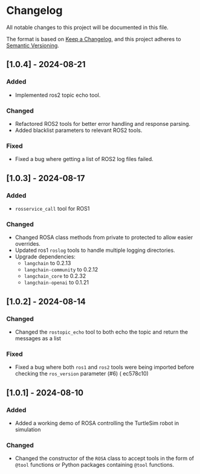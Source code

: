 # Changelog

All notable changes to this project will be documented in this file.

The format is based on [Keep a Changelog](https://keepachangelog.com/en/1.0.0/),
and this project adheres to [Semantic Versioning](https://semver.org/spec/v2.0.0.html).

## [1.0.4]  - 2024-08-21

### Added

* Implemented ros2 topic echo tool.

### Changed

* Refactored ROS2 tools for better error handling and response parsing.
* Added blacklist parameters to relevant ROS2 tools.

### Fixed

* Fixed a bug where getting a list of ROS2 log files failed.

## [1.0.3]  - 2024-08-17

### Added

* `rosservice_call` tool for ROS1

### Changed

* Changed ROSA class methods from private to protected to allow easier overrides.
* Updated ros1 `roslog` tools to handle multiple logging directories.
* Upgrade dependencies:
    * `langchain` to 0.2.13
    * `langchain-community` to 0.2.12
    * `langchain_core` to 0.2.32
    * `langchain-openai` to 0.1.21

## [1.0.2] - 2024-08-14

### Changed

* Changed the `rostopic_echo` tool to both echo the topic and return the messages as a list

### Fixed

* Fixed a bug where both `ros1` and `ros2` tools were being imported before checking the `ros_version` parameter (#6) (
  ec578c10)

## [1.0.1] - 2024-08-10

### Added

* Added a working demo of ROSA controlling the TurtleSim robot in simulation

### Changed

* Changed the constructor of the `ROSA` class to accept tools in the form of `@tool` functions or Python packages
  containing `@tool` functions.
